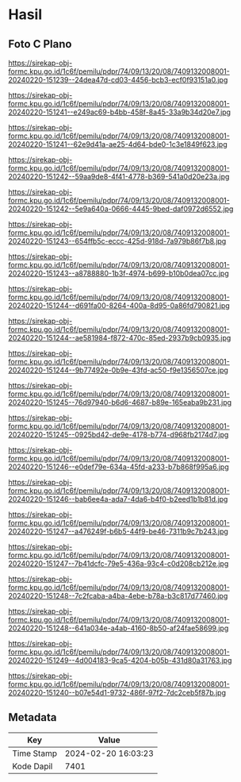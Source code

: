# Hasil

## Foto C Plano

https://sirekap-obj-formc.kpu.go.id/1c6f/pemilu/pdpr/74/09/13/20/08/7409132008001-20240220-151239--24dea47d-cd03-4456-bcb3-ecf0f93151a0.jpg

https://sirekap-obj-formc.kpu.go.id/1c6f/pemilu/pdpr/74/09/13/20/08/7409132008001-20240220-151241--e249ac69-b4bb-458f-8a45-33a9b34d20e7.jpg

https://sirekap-obj-formc.kpu.go.id/1c6f/pemilu/pdpr/74/09/13/20/08/7409132008001-20240220-151241--62e9d41a-ae25-4d64-bde0-1c3e1849f623.jpg

https://sirekap-obj-formc.kpu.go.id/1c6f/pemilu/pdpr/74/09/13/20/08/7409132008001-20240220-151242--59aa9de8-4f41-4778-b369-541a0d20e23a.jpg

https://sirekap-obj-formc.kpu.go.id/1c6f/pemilu/pdpr/74/09/13/20/08/7409132008001-20240220-151242--5e9a640a-0666-4445-9bed-daf0972d6552.jpg

https://sirekap-obj-formc.kpu.go.id/1c6f/pemilu/pdpr/74/09/13/20/08/7409132008001-20240220-151243--654ffb5c-eccc-425d-918d-7a979b86f7b8.jpg

https://sirekap-obj-formc.kpu.go.id/1c6f/pemilu/pdpr/74/09/13/20/08/7409132008001-20240220-151243--a8788880-1b3f-4974-b699-b10b0dea07cc.jpg

https://sirekap-obj-formc.kpu.go.id/1c6f/pemilu/pdpr/74/09/13/20/08/7409132008001-20240220-151244--d691fa00-8264-400a-8d95-0a86fd790821.jpg

https://sirekap-obj-formc.kpu.go.id/1c6f/pemilu/pdpr/74/09/13/20/08/7409132008001-20240220-151244--ae581984-f872-470c-85ed-2937b9cb0935.jpg

https://sirekap-obj-formc.kpu.go.id/1c6f/pemilu/pdpr/74/09/13/20/08/7409132008001-20240220-151244--9b77492e-0b9e-43fd-ac50-f9e1356507ce.jpg

https://sirekap-obj-formc.kpu.go.id/1c6f/pemilu/pdpr/74/09/13/20/08/7409132008001-20240220-151245--76d97940-b6d6-4687-b89e-165eaba9b231.jpg

https://sirekap-obj-formc.kpu.go.id/1c6f/pemilu/pdpr/74/09/13/20/08/7409132008001-20240220-151245--0925bd42-de9e-4178-b774-d968fb2174d7.jpg

https://sirekap-obj-formc.kpu.go.id/1c6f/pemilu/pdpr/74/09/13/20/08/7409132008001-20240220-151246--e0def79e-634a-45fd-a233-b7b868f995a6.jpg

https://sirekap-obj-formc.kpu.go.id/1c6f/pemilu/pdpr/74/09/13/20/08/7409132008001-20240220-151246--bab6ee4a-ada7-4da6-b4f0-b2eed1b1b81d.jpg

https://sirekap-obj-formc.kpu.go.id/1c6f/pemilu/pdpr/74/09/13/20/08/7409132008001-20240220-151247--a476249f-b6b5-44f9-be46-7311b9c7b243.jpg

https://sirekap-obj-formc.kpu.go.id/1c6f/pemilu/pdpr/74/09/13/20/08/7409132008001-20240220-151247--7b41dcfc-79e5-436a-93c4-c0d208cb212e.jpg

https://sirekap-obj-formc.kpu.go.id/1c6f/pemilu/pdpr/74/09/13/20/08/7409132008001-20240220-151248--7c2fcaba-a4ba-4ebe-b78a-b3c817d77460.jpg

https://sirekap-obj-formc.kpu.go.id/1c6f/pemilu/pdpr/74/09/13/20/08/7409132008001-20240220-151248--641a034e-a4ab-4160-8b50-af24fae58699.jpg

https://sirekap-obj-formc.kpu.go.id/1c6f/pemilu/pdpr/74/09/13/20/08/7409132008001-20240220-151249--4d004183-9ca5-4204-b05b-431d80a31763.jpg

https://sirekap-obj-formc.kpu.go.id/1c6f/pemilu/pdpr/74/09/13/20/08/7409132008001-20240220-151240--b07e54d1-9732-486f-97f2-7dc2ceb5f87b.jpg


## Metadata

| Key        | Value               |
| ---------- | ------------------- |
| Time Stamp | 2024-02-20 16:03:23 |
| Kode Dapil | 7401                |



